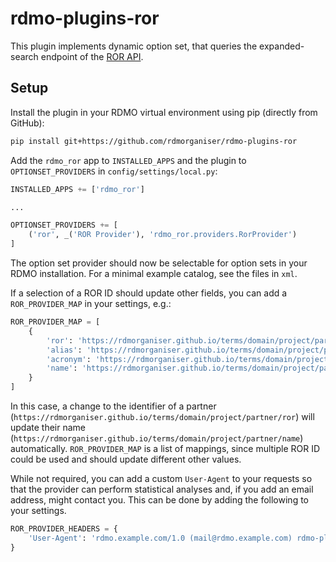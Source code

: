rdmo-plugins-ror
================

This plugin implements dynamic option set, that queries the expanded-search endpoint of the [ROR API](https://ror.readme.io/docs/rest-api).


Setup
-----

Install the plugin in your RDMO virtual environment using pip (directly from GitHub):

```bash
pip install git+https://github.com/rdmorganiser/rdmo-plugins-ror
```

Add the `rdmo_ror` app to `INSTALLED_APPS` and the plugin to `OPTIONSET_PROVIDERS` in `config/settings/local.py`:

```python
INSTALLED_APPS += ['rdmo_ror']

...

OPTIONSET_PROVIDERS += [
    ('ror', _('ROR Provider'), 'rdmo_ror.providers.RorProvider')
]
```

The option set provider should now be selectable for option sets in your RDMO installation. For a minimal example catalog, see the files in `xml`.

If a selection of a ROR ID should update other fields, you can add a `ROR_PROVIDER_MAP` in your settings, e.g.:

```python
ROR_PROVIDER_MAP = [
    {
        'ror': 'https://rdmorganiser.github.io/terms/domain/project/partner/ror',
        'alias': 'https://rdmorganiser.github.io/terms/domain/project/partner/id',
        'acronym': 'https://rdmorganiser.github.io/terms/domain/project/partner/id',
        'name': 'https://rdmorganiser.github.io/terms/domain/project/partner/name',
    }
]
```

In this case, a change to the identifier of a partner (`https://rdmorganiser.github.io/terms/domain/project/partner/ror`) will update their name (`https://rdmorganiser.github.io/terms/domain/project/partner/name`) automatically. `ROR_PROVIDER_MAP` is a list of mappings, since multiple ROR ID could be used and should update different other values.

While not required, you can add a custom `User-Agent` to your requests so that the provider can perform statistical analyses and, if you add an email address, might contact you. This can be done by adding the following to your settings.

```python
ROR_PROVIDER_HEADERS = {
    'User-Agent': 'rdmo.example.com/1.0 (mail@rdmo.example.com) rdmo-plugins-ror/1.0'
}
```
